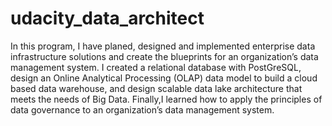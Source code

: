 # udacity_data_architect
 
In this program, I have planed, designed and implemented enterprise data infrastructure solutions and create the blueprints for an organization’s data management system. I created a relational database with PostGreSQL, design an Online Analytical Processing (OLAP) data model to build a cloud based data warehouse, and design scalable data lake architecture that meets the needs of Big Data. Finally,I learned how to apply the principles of data governance to an organization’s data management system.
